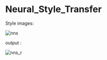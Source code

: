 # Neural_Style_Transfer

Style images:

![nns](https://user-images.githubusercontent.com/29463052/212563822-57d14d0a-21b4-49cf-828b-fa15b9f3c39f.jpg)



output :


![nns_r](https://user-images.githubusercontent.com/29463052/212563581-51af6a07-75e1-41c5-ad86-f5417bed22e8.jpg)

